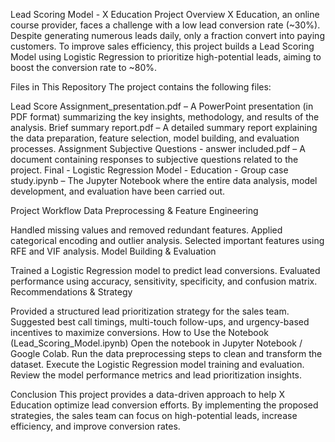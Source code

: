 Lead Scoring Model - X Education
Project Overview
X Education, an online course provider, faces a challenge with a low lead conversion rate (~30%). Despite generating numerous leads daily, only a fraction convert into paying customers. To improve sales efficiency, this project builds a Lead Scoring Model using Logistic Regression to prioritize high-potential leads, aiming to boost the conversion rate to ~80%.

Files in This Repository
The project contains the following files:

Lead Score Assignment_presentation.pdf – A PowerPoint presentation (in PDF format) summarizing the key insights, methodology, and results of the analysis.
Brief summary report.pdf – A detailed summary report explaining the data preparation, feature selection, model building, and evaluation processes.
Assignment Subjective Questions - answer included.pdf – A document containing responses to subjective questions related to the project.
Final - Logistic Regression Model - Education - Group case study.ipynb – The Jupyter Notebook where the entire data analysis, model development, and evaluation have been carried out.

Project Workflow
Data Preprocessing & Feature Engineering

Handled missing values and removed redundant features.
Applied categorical encoding and outlier analysis.
Selected important features using RFE and VIF analysis.
Model Building & Evaluation

Trained a Logistic Regression model to predict lead conversions.
Evaluated performance using accuracy, sensitivity, specificity, and confusion matrix.
Recommendations & Strategy

Provided a structured lead prioritization strategy for the sales team.
Suggested best call timings, multi-touch follow-ups, and urgency-based incentives to maximize conversions.
How to Use the Notebook (Lead_Scoring_Model.ipynb)
Open the notebook in Jupyter Notebook / Google Colab.
Run the data preprocessing steps to clean and transform the dataset.
Execute the Logistic Regression model training and evaluation.
Review the model performance metrics and lead prioritization insights.

Conclusion
This project provides a data-driven approach to help X Education optimize lead conversion efforts. By implementing the proposed strategies, the sales team can focus on high-potential leads, increase efficiency, and improve conversion rates.
